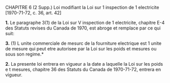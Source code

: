 CHAPITRE 6 (2 Supp.)
Loi modifiant la Loi sur 1 inspection de
1 electricite
[1970-71-72, c. 36, art. 42]

**1.** Le paragraphe 3(1) de la Loi sur
V inspection de 1 electricite, chapitre E-4 des
Statuts revises du Canada de 1970, est
abroge et remplace par ce qui suit:

**3.** (1) L unite commerciale de mesurc
de la fourniture electrique est 1 unite de
mesure qui peut etre autorisee par la
Loi sur les poids et mesures ou sous son
regime.*

**2.** La presente loi entrera en vigueur a
la date a laquelle la Loi sur les poids e t
mesures, chapitre 36 des Statuts du Canada
de 1970-71-72, entrera en vigueur.
